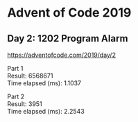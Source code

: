 # Advent of Code 2019 #
## Day 2: 1202 Program Alarm ##
https://adventofcode.com/2019/day/2

Part 1\
Result: 6568671\
Time elapsed (ms): 1.1037

Part 2\
Result: 3951\
Time elapsed (ms): 2.2543

